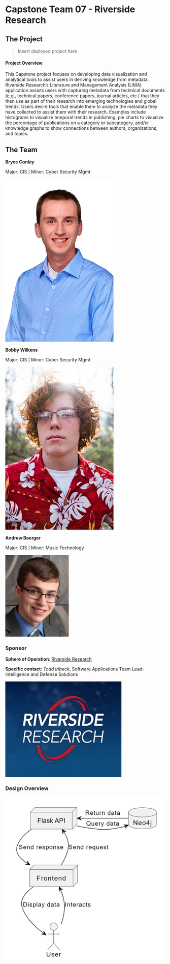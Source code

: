 # Capstone Team 07 - Riverside Research

## The Project

> Insert deployed project here 

#### Project Overview

This Capstone project focuses on developing data visualization and analytical tools to assist users in deriving knowledge from metadata. Riverside Research’s Literature and Management Analysis (LiMA) application assists users with capturing metadata from technical documents (e.g., technical papers, conference papers, journal articles, etc.) that they then use as part of their research into emerging technologies and global trends. Users desire tools that enable them to analyze the metadata they have collected to assist them with their research. Examples include histograms to visualize temporal trends in publishing, pie charts to visualize the percentage of publications on a category or subcategory, and/or knowledge graphs to show connections between authors, organizations, and topics.

## The Team

**Bryce Conley**

Major: CIS  |  Minor: Cyber Security Mgmt

![Bryce](https://github.com/UD-CPS491-24S-Team/Team07-RR-Public/blob/main/bryce.png)

**Bobby Wilkens**

Major: CIS  |  Minor: Cyber Security Mgmt

![Bobby](https://github.com/UD-CPS491-24S-Team/Team07-RR-Public/blob/main/bobby.png)

**Andrew Boerger**

Major: CIS  |  Minor: Music Technology

![Andrew](https://github.com/UD-CPS491-24S-Team/Team07-RR-Public/blob/main/andrew.png)


### Sponsor

**Sphere of Operation**: [Riverside Research](https://www.riversideresearch.org/)

**Specific contact**: *Todd Irlbeck*, Software Applications Team Lead- Intelligence and Defense Solutions


![Riverside](https://github.com/UD-CPS491-24S-Team/Team07-RR-Public/blob/main/riverside.png)

### Design Overview

![Design](https://github.com/UD-CPS491-24S-Team/Team07-RR-Public/blob/main/designOverview.png)
